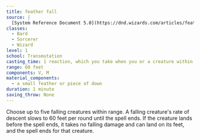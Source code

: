 ```yaml
---
title: feather fall
source: |
  [System Reference Document 5.0](https://dnd.wizards.com/articles/features/systems-reference-document-srd)
classes:
  - Bard
  - Sorcerer
  - Wizard
level: 1
school: Transmutation
casting_time: 1 reaction, which you take when you or a creature within 60 feet of you falls
range: 60 feet
components: V, M
material_components:
  - a small feather or piece of down
duration: 1 minute
saving_throw: None
---
```


Choose up to five falling creatures within range. A falling creature's rate of descent slows to 60 feet per round until the spell ends. If the creature lands before the spell ends, it takes no falling damage and can land on its feet, and the spell ends for that creature.

